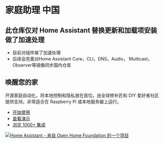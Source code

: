 # 家庭助理 中国

## 此仓库仅对 Home Assistant 替换更新和加载项安装做了加速处理
- 目前对组件做了加速处理
- 后续会完善对Home Assistant Core，CLI，DNS，Audio， Multicast， Observer等镜像同步国内仓库

## 唤醒您的家

开源家庭自动化，将本地控制和隐私放在首位。由全球修补匠和 DIY 爱好者社区提供支持。非常适合在 Raspberry Pi 或本地服务器上运行。

- [开始使用](https://www.home-assistant.io/getting-started/)
- [查看演示](https://demo.home-assistant.io/)
- [浏览 1000+ 集成](https://www.home-assistant.io/integrations/)

[![Home Assistant - 来自 Open Home Foundation 的一个项目](https://www.openhomefoundation.org/badges/home-assistant.png)](https://www.openhomefoundation.org/)